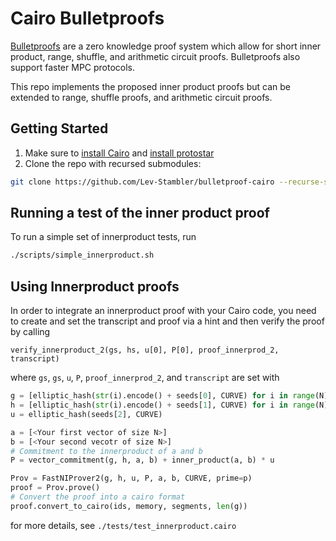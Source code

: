 # Cairo Bulletproofs
[Bulletproofs](https://eprint.iacr.org/2017/1066.pdf) are a zero knowledge proof system 
which allow for short inner product, range, shuffle, and arithmetic circuit proofs.
Bulletproofs also support faster MPC protocols. 

This repo implements the proposed inner product proofs
but can be extended to range, shuffle proofs, and arithmetic circuit proofs.

## Getting Started
1. Make sure to [install Cairo](https://www.cairo-lang.org/docs/quickstart.html) and [install protostar](https://docs.swmansion.com/protostar/docs/tutorials/installation)
2. Clone the repo with recursed submodules:
```bash
git clone https://github.com/Lev-Stambler/bulletproof-cairo --recurse-submodules && cd bulletproof-cairo
```

## Running a test of the inner product proof
To run a simple set of innerproduct tests, run
```bash
./scripts/simple_innerproduct.sh
```

## Using Innerproduct proofs
In order to integrate an innerproduct proof with your Cairo code, you need to 
create and set the transcript and proof via a hint and then verify the proof
by calling
```
verify_innerproduct_2(gs, hs, u[0], P[0], proof_innerprod_2, transcript)
```
where `gs`, `gs`, `u`, `P`, `proof_innerprod_2`, and `transcript` are set with
```python
g = [elliptic_hash(str(i).encode() + seeds[0], CURVE) for i in range(N)]
h = [elliptic_hash(str(i).encode() + seeds[1], CURVE) for i in range(N)]
u = elliptic_hash(seeds[2], CURVE)

a = [<Your first vector of size N>]
b = [<Your second vecotr of size N>]
# Commitment to the innerproduct of a and b
P = vector_commitment(g, h, a, b) + inner_product(a, b) * u

Prov = FastNIProver2(g, h, u, P, a, b, CURVE, prime=p)
proof = Prov.prove() 
# Convert the proof into a cairo format
proof.convert_to_cairo(ids, memory, segments, len(g))
```
for more details, see `./tests/test_innerproduct.cairo`




